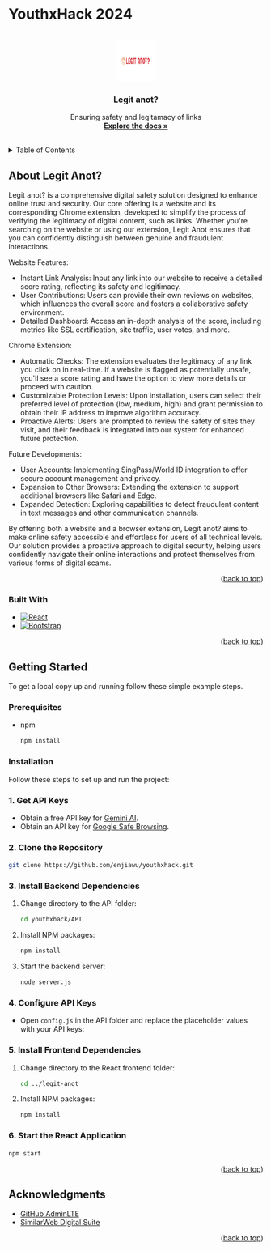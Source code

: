 # YouthxHack 2024

<a id="readme-top"></a>


<!-- PROJECT LOGO -->
<br />
<div align="center">
  <a href="https://github.com/enjiawu/youthxhack">
    <img src="banner.jpg" alt="Logo" width="80" height="80">
  </a>

  <h3 align="center">Legit anot?</h3>

  <p align="center">
    Ensuring safety and legitamacy of links
    <br />
    <a href="https://github.com/enjiawu/youthxhack"><strong>Explore the docs »</strong></a>
    <br />
    <br />
  </p>
</div>



<!-- TABLE OF CONTENTS -->
<details>
  <summary>Table of Contents</summary>
  <ol>
    <li>
      <a href="#about-the-project">About The Project</a>
      <ul>
        <li><a href="#built-with">Built With</a></li>
      </ul>
    </li>
    <li>
      <a href="#getting-started">Getting Started</a>
      <ul>
        <li><a href="#prerequisites">Prerequisites</a></li>
        <li><a href="#installation">Installation</a></li>
      </ul>
    </li>
    <li><a href="#acknowledgments">Acknowledgments</a></li>
  </ol>
</details>



<!-- ABOUT THE PROJECT -->
## About Legit Anot?

Legit anot? is a comprehensive digital safety solution designed to enhance online trust and security. Our core offering is a website and its corresponding Chrome extension, developed to simplify the process of verifying the legitimacy of digital content, such as links. Whether you're searching on the website or using our extension, Legit Anot ensures that you can confidently distinguish between genuine and fraudulent interactions.

Website Features:
- Instant Link Analysis: Input any link into our website to receive a detailed score rating, reflecting its safety and legitimacy.
- User Contributions: Users can provide their own reviews on websites, which influences the overall score and fosters a collaborative safety environment.
- Detailed Dashboard: Access an in-depth analysis of the score, including metrics like SSL certification, site traffic, user votes, and more.

Chrome Extension:
- Automatic Checks: The extension evaluates the legitimacy of any link you click on in real-time. If a website is flagged as potentially unsafe, you'll see a score rating and have the option to view more details or proceed with caution.
- Customizable Protection Levels: Upon installation, users can select their preferred level of protection (low, medium, high) and grant permission to obtain their IP address to improve algorithm accuracy.
- Proactive Alerts: Users are prompted to review the safety of sites they visit, and their feedback is integrated into our system for enhanced future protection.

Future Developments:
- User Accounts: Implementing SingPass/World ID integration to offer secure account management and privacy.
- Expansion to Other Browsers: Extending the extension to support additional browsers like Safari and Edge.
- Expanded Detection: Exploring capabilities to detect fraudulent content in text messages and other communication channels.

By offering both a website and a browser extension, Legit anot? aims to make online safety accessible and effortless for users of all technical levels. Our solution provides a proactive approach to digital security, helping users confidently navigate their online interactions and protect themselves from various forms of digital scams.

<p align="right">(<a href="#readme-top">back to top</a>)</p>



### Built With


* [![React][React.js]][React-url]
* [![Bootstrap][Bootstrap.com]][Bootstrap-url]

<p align="right">(<a href="#readme-top">back to top</a>)</p>



<!-- GETTING STARTED -->
## Getting Started

To get a local copy up and running follow these simple example steps.

### Prerequisites

* npm
  ```sh
  npm install
  ```

### Installation

Follow these steps to set up and run the project:

### 1. Get API Keys

- Obtain a free API key for [Gemini AI](https://aistudio.google.com/app/apikey?_gl=1*mw1mhv*_ga*MTg2MjExNjU4OC4xNzI1MTY3NzQ0*_ga_P1DBVKWT6V*MTcyNTI4MTQ3Ni40LjEuMTcyNTI4MTQ5MS40NS4wLjQzODYyMDk2MA..).
- Obtain an API key for [Google Safe Browsing](https://developers.google.com/safe-browsing/v4/lookup-api).

### 2. Clone the Repository

```sh
git clone https://github.com/enjiawu/youthxhack.git
```
### 3. Install Backend Dependencies

1. Change directory to the API folder:

    ```sh
    cd youthxhack/API
    ```

2. Install NPM packages:

    ```sh
    npm install
    ```

3. Start the backend server:

    ```sh
    node server.js
    ```

### 4. Configure API Keys

- Open `config.js` in the API folder and replace the placeholder values with your API keys:

### 5. Install Frontend Dependencies

1. Change directory to the React frontend folder:

    ```sh
    cd ../legit-anot
    ```

2. Install NPM packages:

    ```sh
    npm install
    ```

### 6. Start the React Application

```sh
npm start
```


<p align="right">(<a href="#readme-top">back to top</a>)</p>


<!-- ACKNOWLEDGMENTS -->
## Acknowledgments

* [GitHub AdminLTE](https://github.com/ColorlibHQ/AdminLTE)
* [SimilarWeb Digital Suite](https://pro.similarweb.com/#/digitalsuite/home)

<p align="right">(<a href="#readme-top">back to top</a>)</p>



<!-- MARKDOWN LINKS & IMAGES -->
<!-- https://www.markdownguide.org/basic-syntax/#reference-style-links -->
[React.js]: https://img.shields.io/badge/React-20232A?style=for-the-badge&logo=react&logoColor=61DAFB
[React-url]: https://reactjs.org/
[Bootstrap.com]: https://img.shields.io/badge/Bootstrap-563D7C?style=for-the-badge&logo=bootstrap&logoColor=white
[Bootstrap-url]: https://getbootstrap.com